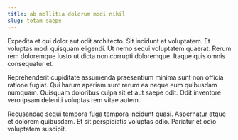 ```yaml
---
title: ab mollitia dolorum modi nihil
slug: totam saepe
---
```


Expedita et qui dolor aut odit architecto. Sit incidunt et voluptatem. Et voluptas modi quisquam eligendi. Ut nemo sequi voluptatem quaerat. Rerum rem doloremque iusto ut dicta non corrupti doloremque. Itaque quis omnis consequatur et.

Reprehenderit cupiditate assumenda praesentium minima sunt non officia ratione fugiat. Qui harum aperiam sunt rerum ea neque eum quibusdam numquam. Quisquam doloribus culpa sit et aut saepe odit. Odit inventore vero ipsam deleniti voluptas rem vitae autem.

Recusandae sequi tempora fuga tempora incidunt quasi. Aspernatur atque et dolorem quibusdam. Et sit perspiciatis voluptas odio. Pariatur et odio voluptatem suscipit.
